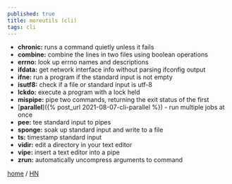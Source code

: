 ```yaml
---
published: true
title: moreutils (cli)
tags: cli
---
```

- **chronic:** runs a command quietly unless it fails
- **combine:** combine the lines in two files using boolean operations
- **errno:** look up errno names and descriptions
- **ifdata:** get network interface info without parsing ifconfig output
- **ifne:** run a program if the standard input is not empty
- **isutf8:** check if a file or standard input is utf-8
- **lckdo:** execute a program with a lock held
- **mispipe:** pipe two commands, returning the exit status of the first
- [**parallel**]({% post_url 2021-08-07-cli-parallel %}) - run multiple jobs at once
- **pee:** tee standard input to pipes
- **sponge:** soak up standard input and write to a file
- **ts:** timestamp standard input
- **vidir:** edit a directory in your text editor
- **vipe:** insert a text editor into a pipe
- **zrun:** automatically uncompress arguments to command

[home](https://joeyh.name/code/moreutils/) / [HN](https://news.ycombinator.com/item?id=24241986)

